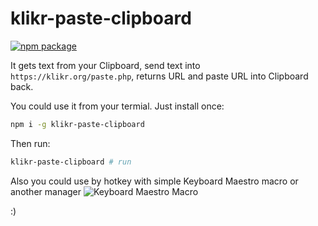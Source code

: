# klikr-paste-clipboard
[![npm package](https://badge.fury.io/js/klikr-paste-clipboard.svg)](//npmjs.com/package/klikr-paste-clipboard)

It gets text from your Clipboard, send text into `https://klikr.org/paste.php`, returns URL and paste URL into Clipboard back.

You could use it from your termial.
Just install once:
```sh
npm i -g klikr-paste-clipboard
```
Then run:
```sh
klikr-paste-clipboard # run
```

Also you could use by hotkey with simple Keyboard Maestro macro or another manager
![Keyboard Maestro Macro](https://i.imgur.com/Qhg5Wel.png)

:)